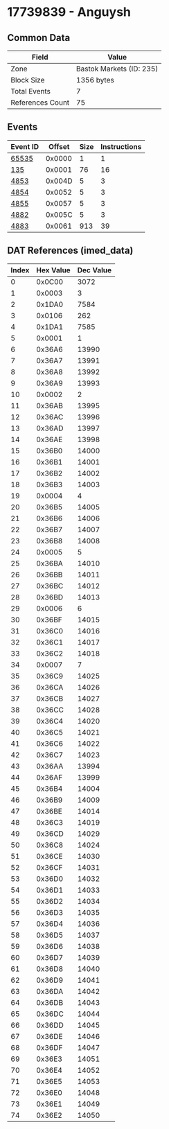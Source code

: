# 17739839 - Anguysh

## Common Data

| Field            | Value                    |
|------------------|--------------------------|
| Zone             | Bastok Markets (ID: 235) |
| Block Size       | 1356 bytes               |
| Total Events     | 7                        |
| References Count | 75                       |

## Events

| Event ID            | Offset   |   Size |   Instructions |
|---------------------|----------|--------|----------------|
| [65535](./65535.md) | 0x0000   |      1 |              1 |
| [135](./135.md)     | 0x0001   |     76 |             16 |
| [4853](./4853.md)   | 0x004D   |      5 |              3 |
| [4854](./4854.md)   | 0x0052   |      5 |              3 |
| [4855](./4855.md)   | 0x0057   |      5 |              3 |
| [4882](./4882.md)   | 0x005C   |      5 |              3 |
| [4883](./4883.md)   | 0x0061   |    913 |             39 |

## DAT References (imed_data)

|   Index | Hex Value   |   Dec Value |
|---------|-------------|-------------|
|       0 | 0x0C00      |        3072 |
|       1 | 0x0003      |           3 |
|       2 | 0x1DA0      |        7584 |
|       3 | 0x0106      |         262 |
|       4 | 0x1DA1      |        7585 |
|       5 | 0x0001      |           1 |
|       6 | 0x36A6      |       13990 |
|       7 | 0x36A7      |       13991 |
|       8 | 0x36A8      |       13992 |
|       9 | 0x36A9      |       13993 |
|      10 | 0x0002      |           2 |
|      11 | 0x36AB      |       13995 |
|      12 | 0x36AC      |       13996 |
|      13 | 0x36AD      |       13997 |
|      14 | 0x36AE      |       13998 |
|      15 | 0x36B0      |       14000 |
|      16 | 0x36B1      |       14001 |
|      17 | 0x36B2      |       14002 |
|      18 | 0x36B3      |       14003 |
|      19 | 0x0004      |           4 |
|      20 | 0x36B5      |       14005 |
|      21 | 0x36B6      |       14006 |
|      22 | 0x36B7      |       14007 |
|      23 | 0x36B8      |       14008 |
|      24 | 0x0005      |           5 |
|      25 | 0x36BA      |       14010 |
|      26 | 0x36BB      |       14011 |
|      27 | 0x36BC      |       14012 |
|      28 | 0x36BD      |       14013 |
|      29 | 0x0006      |           6 |
|      30 | 0x36BF      |       14015 |
|      31 | 0x36C0      |       14016 |
|      32 | 0x36C1      |       14017 |
|      33 | 0x36C2      |       14018 |
|      34 | 0x0007      |           7 |
|      35 | 0x36C9      |       14025 |
|      36 | 0x36CA      |       14026 |
|      37 | 0x36CB      |       14027 |
|      38 | 0x36CC      |       14028 |
|      39 | 0x36C4      |       14020 |
|      40 | 0x36C5      |       14021 |
|      41 | 0x36C6      |       14022 |
|      42 | 0x36C7      |       14023 |
|      43 | 0x36AA      |       13994 |
|      44 | 0x36AF      |       13999 |
|      45 | 0x36B4      |       14004 |
|      46 | 0x36B9      |       14009 |
|      47 | 0x36BE      |       14014 |
|      48 | 0x36C3      |       14019 |
|      49 | 0x36CD      |       14029 |
|      50 | 0x36C8      |       14024 |
|      51 | 0x36CE      |       14030 |
|      52 | 0x36CF      |       14031 |
|      53 | 0x36D0      |       14032 |
|      54 | 0x36D1      |       14033 |
|      55 | 0x36D2      |       14034 |
|      56 | 0x36D3      |       14035 |
|      57 | 0x36D4      |       14036 |
|      58 | 0x36D5      |       14037 |
|      59 | 0x36D6      |       14038 |
|      60 | 0x36D7      |       14039 |
|      61 | 0x36D8      |       14040 |
|      62 | 0x36D9      |       14041 |
|      63 | 0x36DA      |       14042 |
|      64 | 0x36DB      |       14043 |
|      65 | 0x36DC      |       14044 |
|      66 | 0x36DD      |       14045 |
|      67 | 0x36DE      |       14046 |
|      68 | 0x36DF      |       14047 |
|      69 | 0x36E3      |       14051 |
|      70 | 0x36E4      |       14052 |
|      71 | 0x36E5      |       14053 |
|      72 | 0x36E0      |       14048 |
|      73 | 0x36E1      |       14049 |
|      74 | 0x36E2      |       14050 |

